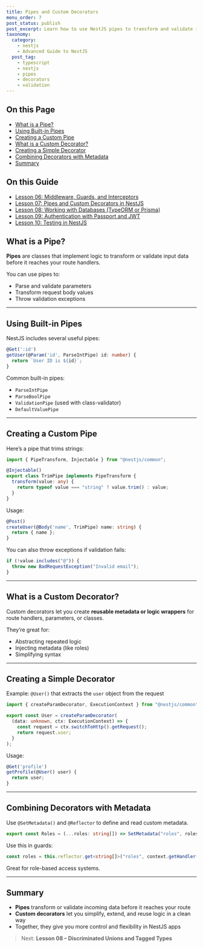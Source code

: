 ```yaml
---
title: Pipes and Custom Decorators
menu_order: 7
post_status: publish
post_excerpt: Learn how to use NestJS pipes to transform and validate input, and how to build reusable custom decorators.
taxonomy:
  category:
    - nestjs
    - Advanced Guide to NestJS
  post_tag:
    - typescript
    - nestjs
    - pipes
    - decorators
    - validation
---
```


<div class="toc" markdown="1">

<div class="otפ" markdown="1">

## On this Page

- [What is a Pipe?](#what-is-a-pipe)
- [Using Built-in Pipes](#using-built-in-pipes)
- [Creating a Custom Pipe](#creating-a-custom-pipe)
- [What is a Custom Decorator?](#what-is-a-custom-decorator)
- [Creating a Simple Decorator](#creating-a-simple-decorator)
- [Combining Decorators with Metadata](#combining-decorators-with-metadata)
- [Summary](#summary)

</div>

<div class="otg" markdown="1">

## On this Guide

- [Lesson 06: Middleware, Guards, and Interceptors](./lesson-06-middleware-guards-and-interceptors)
- [Lesson 07: Pipes and Custom Decorators in NestJS](./lesson-07-pipes-and-custom-decorators-in-nestjs)
- [Lesson 08: Working with Databases (TypeORM or Prisma)](./lesson-08-working-with-databases-typeorm-or-prisma)
- [Lesson 09: Authentication with Passport and JWT](./lesson-09-authentication-with-passport-and-jwt)
- [Lesson 10: Testing in NestJS](./lesson-10-testing-in-nestjs)

</div>

</div>

<div class="guru-main" markdown="1">

## What is a Pipe?

**Pipes** are classes that implement logic to transform or validate input data before it reaches your route handlers.

You can use pipes to:

- Parse and validate parameters
- Transform request body values
- Throw validation exceptions

---

## Using Built-in Pipes

NestJS includes several useful pipes:

```ts
@Get(':id')
getUser(@Param('id', ParseIntPipe) id: number) {
  return `User ID is ${id}`;
}
```

Common built-in pipes:

- `ParseIntPipe`
- `ParseBoolPipe`
- `ValidationPipe` (used with class-validator)
- `DefaultValuePipe`

---

## Creating a Custom Pipe

Here’s a pipe that trims strings:

```ts
import { PipeTransform, Injectable } from "@nestjs/common";

@Injectable()
export class TrimPipe implements PipeTransform {
  transform(value: any) {
    return typeof value === "string" ? value.trim() : value;
  }
}
```

Usage:

```ts
@Post()
createUser(@Body('name', TrimPipe) name: string) {
  return { name };
}
```

You can also throw exceptions if validation fails:

```ts
if (!value.includes("@")) {
  throw new BadRequestException("Invalid email");
}
```

---

## What is a Custom Decorator?

Custom decorators let you create **reusable metadata or logic wrappers** for route handlers, parameters, or classes.

They’re great for:

- Abstracting repeated logic
- Injecting metadata (like roles)
- Simplifying syntax

---

## Creating a Simple Decorator

Example: `@User()` that extracts the `user` object from the request

```ts
import { createParamDecorator, ExecutionContext } from "@nestjs/common";

export const User = createParamDecorator(
  (data: unknown, ctx: ExecutionContext) => {
    const request = ctx.switchToHttp().getRequest();
    return request.user;
  }
);
```

Usage:

```ts
@Get('profile')
getProfile(@User() user) {
  return user;
}
```

---

## Combining Decorators with Metadata

Use `@SetMetadata()` and `@Reflector` to define and read custom metadata.

```ts
export const Roles = (...roles: string[]) => SetMetadata("roles", roles);
```

Use this in guards:

```ts
const roles = this.reflector.get<string[]>("roles", context.getHandler());
```

Great for role-based access systems.

---

## Summary

- **Pipes** transform or validate incoming data before it reaches your route
- **Custom decorators** let you simplify, extend, and reuse logic in a clean way
- Together, they give you more control and flexibility in NestJS apps

> Next: **Lesson 08 – Discriminated Unions and Tagged Types**

</div>
